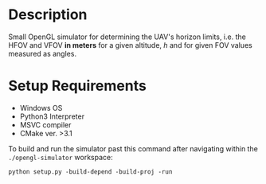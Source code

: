 # Description

Small OpenGL simulator for determining the UAV's horizon limits, i.e. the HFOV and VFOV **in meters** for a given altitude, $h$ and for given FOV values measured as angles. 


# Setup Requirements

* Windows OS
* Python3 Interpreter
* MSVC compiler
* CMake ver. >3.1

To build and run the simulator past this command after navigating within the `./opengl-simulator` workspace:
```
python setup.py -build-depend -build-proj -run
```
